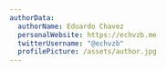 ```yaml
---
authorData:
  authorName: Eduardo Chavez
  personalWebsite: https://echvzb.me
  twitterUsername: "@echvzb"
  profilePicture: /assets/author.jpg
---
```

